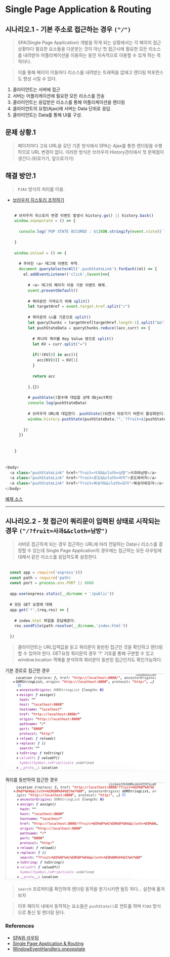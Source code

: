 # Single Page Application & Routing

## 시나리오.1 - 기본 주소로 접근하는 경우 `("/")`

> SPA(Single Page Application) 개발을 하게 되는 상황에서는 각 페이지 접근 상황마다 필요한 요소들을 다운받는 것이 아닌 첫 접근시에 필요한 모든 리소스를 내려받아 어플리케이션을 이용하는 동안 지속적으로 이용할 수 있게 하는 목적이다.

> 이를 통해 페이지 이동마다 리소스를 내려받는 트래픽을 없애고 렌더링 퍼포먼스도 향상 시킬 수 있다. 

1. 클라이언트는 서버에 접근
2. 서버는 어플리케이션에 필요한 모든 리소스를 전송
3. 클라이언트는 응답받은 리소스를 통해 어플리케이션을 렌더링
4. 클라이언트의 요청(Ajax)에 서버는 Data 단위로 응답.
5. 클라이언트는 Data를 통해 UI를 구성.

## 문제 상황.1

> 페이지마다 고유 URL을 갖던 기존 방식에서 SPA는 Ajax를 통한 렌더링을 수행하므로 URL 변경이 없다. 이러한 방식은 브라우저 History관리에서 첫 문제점이 생긴다.(뒤로가기, 앞으로가기)

## 해결 방안.1 

> `PJAX` 방식의 처리를 이용.

- [브라우저 히스토리 조작하기](https://developer.mozilla.org/ko/docs/Web/API/History_API)

```javascript 1.6

    # 브라우저 히스토리 변경 이벤트 발생시 history.go() || history.back()
    window.onpopstate = () => {
      
      console.log(`POP STATE OCCURED : ${JSON.stringify(event.state)}`)
  
    }

    window.onload = () => {

      # 주어진 <a> 태그에 이벤트 부착.
      document.querySelectorAll('.pushStateLink').forEach((el) => {
        el.addEventListener('click',(event)=>{

          # <a> 태그의 페이지 이동 기본 이벤트 해제.
          event.preventDefault()
          
          # 쿼리문만 가져오기 위해 split()
          let targetHref = event.target.href.split("/")

          # 쿼리문의 &&를 기준으로 split()
          let queryChunks = targetHref[targetHref.length-1].split("&&")
          let pushStateData = queryChunks.reduce((acc,curr) => {
            
            # 하나의 쿼리를 Key Value 쌍으로 split()
            let KV = curr.split("=")

            if(!(KV[0] in acc)){
              acc[KV[0]] = KV[1]
            }

            return acc

          },{})

          # pushState()함수에 대입할 상태 Object확인
          console.log(pushStateData)

          # 브라우저 URL에 대입한다. pushState()되면서 뒤로가기 버튼이 활성화된다.
          window.history.pushState(pushStateData,"",`?fruit=${pushStateData.fruit}&&cloth=${pushStateData.cloth}`)

        })
      })

      
    }
  

<body>
  <a class="pushStateLink" href="fruit=사과&&cloth=남방">사과와남방</a>
  <a class="pushStateLink" href="fruit=포도&&cloth=바지">포도와바지</a>
  <a class="pushStateLink" href="fruit=복숭아&&cloth=모자">복숭아와모자</a>
</body>

```

[예제 소스](./public/examples/scenario_1.html)

<hr />

## 시나리오.2 - 첫 접근이 쿼리문이 입력된 상태로 시작되는 경우 `("/?fruit=사과&&cloth=남방")`

> 서버로 접근하게 되는 경우 접근하는 URL에 따라 전달하는 Data나 리소스를 결정할 수 있는데 Single Page Application의 경우에는 접근하는 모든 라우팅에 대해서 같은 리소스를 응답하도록 설정한다.

```javascript 1.6

  const app = require('express')()
  const path = require('path)
  const port = process.env.PORT || 8080
  
  app.use(express.static(__dirname + '/public'))

  # 모든 GET 요청에 대해
  app.get('*',(req,res) => {

    # index.html 파일을 응답해준다.
    res.sendFile(path.resolve(__dirname,'index.html'))

  })

```

> 클라이언트는 URL입력값을 읽고 쿼리문이 동반된 접근인 것을 확인하고 렌더링 할 수 있어야 한다. GET요청 쿼리문의 경우 '?' 기호를 통해 구분할 수 있고 window.location 객체를 분석하여 쿼리문이 동반된 접근인지도 확인가능하다.

기본 경로로 접근한 경우
![location_1](./images/windowLocation_1.png)

쿼리를 동반하여 접근한 경우
![location_2](./images/windowLocation_2.png)

> `search` 프로퍼티를 확인하여 렌더링 동작을 분기시키면 될듯 하다... 실천에 옮겨보자



> 이후 페이지 내에서 동작하는 요소들은 `pushState()`로 컨트롤 하며 `PJAX` 방식으로 통신 및 렌더링 된다.
### References

- [SPA와 라우팅](https://heecheolman.tistory.com/41)
- [Single Page Application & Routing](https://poiemaweb.com/js-spa)
- [WindowEventHandlers.onpopstate](https://developer.mozilla.org/ko/docs/Web/API/WindowEventHandlers/onpopstate)

